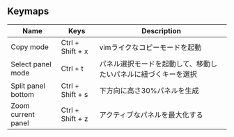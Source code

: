 ## Keymaps

| Name               | Keys             | Description                                                    |
| ------------------ | ---------------- | -------------------------------------------------------------- |
| Copy mode          | Ctrl + Shift + x | vimライクなコピーモードを起動                                  |
| Select panel mode  | Ctrl + t         | パネル選択モードを起動して、移動したいパネルに紐づくキーを選択 |
| Split panel bottom | Ctrl + Shift + s | 下方向に高さ30%パネルを生成                                    |
| Zoom current panel | Ctrl + Shift + z | アクティブなパネルを最大化する                                 |
